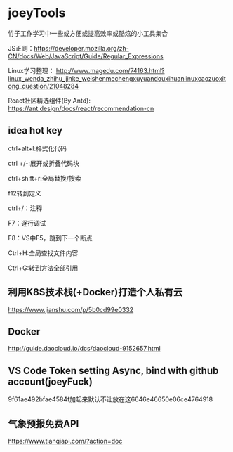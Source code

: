 # joeyTools
竹子工作学习中一些或方便或提高效率或酷炫的小工具集合

JS正则：https://developer.mozilla.org/zh-CN/docs/Web/JavaScript/Guide/Regular_Expressions

Linux学习整理： http://www.magedu.com/74163.html?linux_wenda_zhihu_jinke_weishenmechengxuyuandouxihuanlinuxcaozuoxitong_question/21048284

React社区精选组件(By Antd):  https://ant.design/docs/react/recommendation-cn

## idea hot key

ctrl+alt+l:格式化代码

ctrl  +/-:展开或折叠代码块

ctrl+shift+r:全局替换/搜索

f12转到定义

ctrl+/：注释

F7：逐行调试

F8：VS中F5，跳到下一个断点

Ctrl+H:全局查找文件内容

Ctrl+G:转到方法全部引用

## 利用K8S技术栈(+Docker)打造个人私有云

https://www.jianshu.com/p/5b0cd99e0332

## Docker

http://guide.daocloud.io/dcs/daocloud-9152657.html

## VS Code Token setting Async, bind with github account(joeyFuck)

9f61ae492bfae4584f加起来默认不让放在这6646e46650e06ce4764918

## 气象预报免费API

https://www.tianqiapi.com/?action=doc
